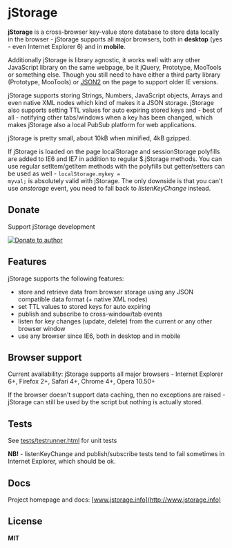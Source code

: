 # jStorage

**jStorage** is a cross-browser key-value store database to store data locally in the browser - jStorage supports all major browsers, both in **desktop** (yes - even Internet Explorer 6) and in **mobile**.

Additionally jStorage is library agnostic, it works well with any other JavaScript library on the same webpage, be it jQuery, Prototype, MooTools or something else. Though you still need to have either a third party library (Prototype, MooTools) or [JSON2](https://github.com/douglascrockford/JSON-js/blob/master/json2.js) on the page to support older IE versions.

jStorage supports storing Strings, Numbers, JavaScript objects, Arrays and even native XML nodes which kind of makes it a JSON storage. jStorage also supports setting TTL values for auto expiring stored keys and - best of all - notifying other tabs/windows when a key has been changed, which makes jStorage also a local PubSub platform for web applications.

jStorage is pretty small, about 10kB when minified, 4kB gzipped.

If jStorage is loaded on the page localStorage and sessionStorage polyfills are added to IE6 and IE7 in addition to regular $.jStorage methods. 
You can use regular setItem/getItem
methods with the polyfills but getter/setters can be used as well - <code>localStorage.mykey = myval;</code> is absolutely valid with jStorage. The only downside is that you can't use <em>onstorage</em> event, you need to fall back to <em>listenKeyChange</em> instead.

## Donate

Support jStorage development

[![Donate to author](https://www.paypalobjects.com/en_US/i/btn/btn_donate_SM.gif)](https://www.paypal.com/cgi-bin/webscr?cmd=_s-xclick&hosted_button_id=DB26KWR2BQX5W)

## Features

jStorage supports the following features:

  * store and retrieve data from browser storage using any JSON compatible data format (+ native XML nodes)
  * set TTL values to stored keys for auto expiring
  * publish and subscribe to cross-window/tab events
  * listen for key changes (update, delete) from the current or any other browser window
  * use any browser since IE6, both in desktop and in mobile

## Browser support

Current availability: jStorage supports all major browsers - Internet Explorer 6+, Firefox 2+, 
Safari 4+, Chrome 4+, Opera 10.50+

If the browser doesn't support data caching, then no exceptions are raised - jStorage can still 
be used by the script but nothing is actually stored.

## Tests

See [tests/testrunner.html](http://tahvel.info/jStorage/tests/testrunner.html) for unit tests

**NB!** - listenKeyChange and publish/subscribe tests tend to fail sometimes in Internet Explorer, which should be ok.

## Docs

Project homepage and docs: [www.jstorage.info](http://www.jstorage.info)

## License

**MIT**